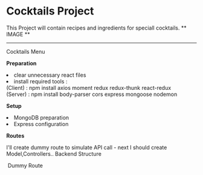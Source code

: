 # Cocktails Project

This Project will contain recipes and ingredients for speciall cocktails.
** IMAGE **

 <hr>

Cocktails Menu

<b> Preparation </b>

<li> clear unnecessary react files </li>
<li> install required tools : <br> (Client) : npm install axios moment redux redux-thunk react-redux <br> (Server) : npm install body-parser cors express mongoose nodemon  </li>

<b> Setup </b>

<li> MongoDB preparation </li>
<li> Express configuration </li>

<b> Routes </b>

<p> I'll create dummy route to simulate API call - next I should create Model,Controllers.. Backend Structure </p>
<image> Dummy Route </image>
